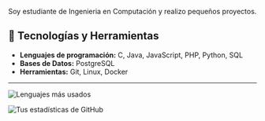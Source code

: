 Soy estudiante de Ingenieria en Computación y realizo pequeños proyectos.

## 🔧 Tecnologías y Herramientas
- **Lenguajes de programación:** C, Java, JavaScript, PHP, Python, SQL
- **Bases de Datos:** PostgreSQL
- **Herramientas:** Git, Linux, Docker <!--, Jenkins-->
<!-- **Frameworks y Librerías:** React, Spring Boot, Hibernate-->  
---

![Lenguajes más usados](https://github-readme-stats.vercel.app/api/top-langs/?username=p3p3p3k4z&layout=compact&theme=radical)

![Tus estadísticas de GitHub](https://github-readme-stats.vercel.app/api?username=p3p3p3k4z&show_icons=true&theme=radical)

